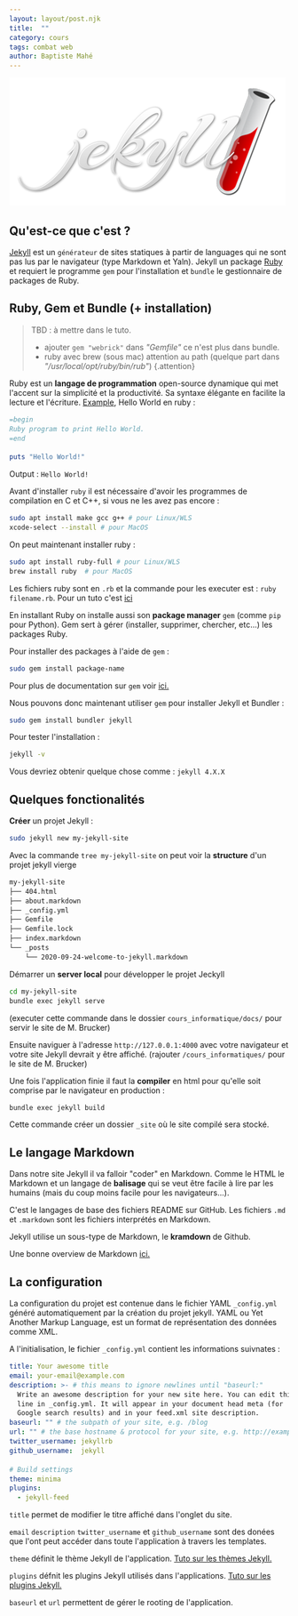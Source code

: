 ```yaml
---
layout: layout/post.njk 
title:  ""
category: cours
tags: combat web
author: Baptiste Mahé
---
```

![Jekyll logo](../../assets/jekyll_logo.png)




## Qu'est-ce que c'est ?

[Jekyll](https://jekyllrb.com/) est un `générateur` de sites statiques à partir de languages qui ne sont pas lus par le navigateur (type Markdown et Yaln). Jekyll un package [Ruby](https://www.ruby-lang.org/en/) et requiert le programme `gem` pour l'installation et `bundle` le gestionnaire de packages de Ruby.

## Ruby, Gem et Bundle (+ installation)

> TBD : à mettre dans le tuto.
> * ajouter `gem "webrick"` dans *"Gemfile"* ce n'est plus dans bundle. 
> * ruby avec brew (sous mac) attention au path (quelque part dans *"/usr/local/opt/ruby/bin/rub"*)
{.attention}

Ruby est un **langage de programmation** open-source dynamique qui met l'accent sur la simplicité et la productivité. Sa syntaxe élégante en facilite la lecture et l'écriture. [Example](https://www.includehelp.com/ruby/programs.aspx), Hello World en ruby :

~~~ ruby
=begin
Ruby program to print Hello World.
=end

puts "Hello World!"
~~~

Output : `Hello World!`

Avant d'installer `ruby` il est nécessaire d'avoir les programmes de compilation en C et C++, si vous ne les avez pas encore :

~~~ sh
sudo apt install make gcc g++ # pour Linux/WLS
xcode-select --install # pour MacOS
~~~

On peut maintenant installer ruby :

~~~ sh
sudo apt install ruby-full # pour Linux/WLS
brew install ruby  # pour MacOS
~~~

Les fichiers ruby sont en `.rb` et la commande pour les executer est : `ruby filename.rb`. Pour un tuto c'est [ici](https://www.youtube.com/watch?v=vgSQ97FDSvM&list=PLjwdMgw5TTLVVJHvstDYgqTCao-e-BgA8&ab_channel=Grafikart.fr)

En installant Ruby on installe aussi son **package manager** `gem` (comme `pip` pour Python). Gem sert à gérer (installer, supprimer, chercher, etc...) les packages Ruby.

Pour installer des packages à l'aide de `gem` :

~~~ sh
sudo gem install package-name
~~~

Pour plus de documentation sur `gem` voir [ici.](https://guides.rubygems.org/rubygems-basics/)

Nous pouvons donc maintenant utiliser `gem` pour installer Jekyll et Bundler :

~~~ sh
sudo gem install bundler jekyll
~~~

Pour tester l'installation :

~~~ sh
jekyll -v
~~~

Vous devriez obtenir quelque chose comme : `jekyll 4.X.X`

## Quelques fonctionalités

**Créer** un projet Jekyll :

~~~ sh
sudo jekyll new my-jekyll-site
~~~

Avec la commande `tree my-jekyll-site` on peut voir la **structure** d'un projet jekyll vierge

~~~ sh
my-jekyll-site
├── 404.html
├── about.markdown
├── _config.yml
├── Gemfile
├── Gemfile.lock
├── index.markdown
└── _posts
    └── 2020-09-24-welcome-to-jekyll.markdown
~~~

Démarrer un **server local** pour développer le projet Jeckyll

~~~ sh
cd my-jekyll-site
bundle exec jekyll serve
~~~

(executer cette commande dans le dossier `cours_informatique/docs/` pour servir le site de M. Brucker)

Ensuite naviguer à l'adresse `http://127.0.0.1:4000` avec votre navigateur et votre site Jekyll devrait y être affiché. (rajouter `/cours_informatiques/` pour le site de M. Brucker)

Une fois l'application finie il faut la **compiler** en html pour qu'elle soit comprise par le navigateur en production :

~~~ sh
bundle exec jekyll build
~~~

Cette commande créer un dossier `_site` où le site compilé sera stocké.

## Le langage Markdown

Dans notre site Jekyll il va falloir "coder" en Markdown. Comme le HTML le Markdown et un langage de **balisage** qui se veut être facile à lire par les humains (mais du coup moins facile pour les navigateurs...).

C'est le langages de base des fichiers README sur GitHub. Les fichiers `.md` et `.markdown` sont les fichiers interprétés en Markdown.

Jekyll utilise un sous-type de Markdown, le **kramdown** de Github.

Une bonne overview de Markdown [ici.](https://guides.github.com/features/mastering-markdown/)

## La configuration

La configuration du projet est contenue dans le fichier YAML `_config.yml` généré automatiquement par la création du projet jekyll. YAML ou Yet Another Markup Language, est un format de représentation des données comme XML.

A l'initialisation, le fichier `_config.yml` contient les informations suivnates :

~~~yml
title: Your awesome title
email: your-email@example.com
description: >- # this means to ignore newlines until "baseurl:"
  Write an awesome description for your new site here. You can edit this
  line in _config.yml. It will appear in your document head meta (for
  Google search results) and in your feed.xml site description.
baseurl: "" # the subpath of your site, e.g. /blog
url: "" # the base hostname & protocol for your site, e.g. http://example.com
twitter_username: jekyllrb
github_username:  jekyll

# Build settings
theme: minima
plugins:
  - jekyll-feed
~~~

`title` permet de modifier le titre affiché dans l'onglet du site.

`email` `description` `twitter_username` et `github_username` sont des donées que l'ont peut accéder dans toute l'application à travers les templates.

`theme` définit le thème Jekyll de l'application. [Tuto sur les thèmes Jekyll.](https://jekyllrb.com/docs/themes/)

`plugins` défnit les plugins Jekyll utilisés dans l'applications. [Tuto sur les plugins Jekyll.](https://jekyllrb.com/docs/plugins/)

`baseurl` et `url` permettent de gérer le rooting de l'application.
